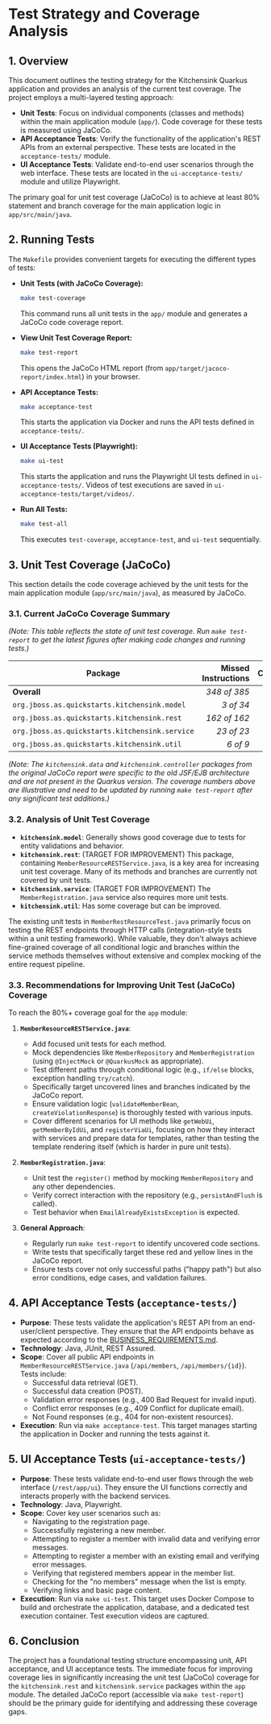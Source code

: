 # Test Strategy and Coverage Analysis

## 1. Overview

This document outlines the testing strategy for the Kitchensink Quarkus application and provides an analysis of the current test coverage. The project employs a multi-layered testing approach:

*   **Unit Tests**: Focus on individual components (classes and methods) within the main application module (`app/`). Code coverage for these tests is measured using JaCoCo.
*   **API Acceptance Tests**: Verify the functionality of the application's REST APIs from an external perspective. These tests are located in the `acceptance-tests/` module.
*   **UI Acceptance Tests**: Validate end-to-end user scenarios through the web interface. These tests are located in the `ui-acceptance-tests/` module and utilize Playwright.

The primary goal for unit test coverage (JaCoCo) is to achieve at least 80% statement and branch coverage for the main application logic in `app/src/main/java`.

## 2. Running Tests

The `Makefile` provides convenient targets for executing the different types of tests:

*   **Unit Tests (with JaCoCo Coverage):**
    ```bash
    make test-coverage
    ```
    This command runs all unit tests in the `app/` module and generates a JaCoCo code coverage report.

*   **View Unit Test Coverage Report:**
    ```bash
    make test-report
    ```
    This opens the JaCoCo HTML report (from `app/target/jacoco-report/index.html`) in your browser.

*   **API Acceptance Tests:**
    ```bash
    make acceptance-test
    ```
    This starts the application via Docker and runs the API tests defined in `acceptance-tests/`.

*   **UI Acceptance Tests (Playwright):**
    ```bash
    make ui-test
    ```
    This starts the application and runs the Playwright UI tests defined in `ui-acceptance-tests/`. Videos of test executions are saved in `ui-acceptance-tests/target/videos/`.

*   **Run All Tests:**
    ```bash
    make test-all
    ```
    This executes `test-coverage`, `acceptance-test`, and `ui-test` sequentially.

## 3. Unit Test Coverage (JaCoCo)

This section details the code coverage achieved by the unit tests for the main application module (`app/src/main/java`), as measured by JaCoCo.

### 3.1. Current JaCoCo Coverage Summary

*(Note: This table reflects the state of unit test coverage. Run `make test-report` to get the latest figures after making code changes and running tests.)*

| Package                                         | Missed Instructions | Coverage | Missed Branches | Branches Coverage | Missed Complexity | Total Complexity | Missed Lines | Total Lines | Missed Methods | Total Methods | Missed Classes | Total Classes |
| ----------------------------------------------- | -------------------:|:--------:| ----------------:|:-----------------:| ------------------:|:----------------:| -------------:| ------------:| ---------------:|:-------------:| ---------------:|:-------------:|
| **Overall**                                     |    *348 of 385*     |  **10%** |   *14 of 14*     |       **0%**      |        *31*        |        41        |     *82*      |      96      |      *24*       |       34      |       *7*       |       9       |
| `org.jboss.as.quickstarts.kitchensink.model`    |      *3 of 34*      |   91%    |     *0 of 0*     |        n/a        |         *1*        |        10        |      *1*      |      14      |       *1*       |       10      |       *1*       |       2       |
| `org.jboss.as.quickstarts.kitchensink.rest`     |    *162 of 162*     |    0%    |   *10 of 10*     |        0%         |        *13*        |        13        |     *37*      |      37      |       *8*       |       8       |       *2*       |       2       |
| `org.jboss.as.quickstarts.kitchensink.service`  |     *23 of 23*      |    0%    |     *0 of 0*     |        n/a        |         *2*        |         2        |      *5*      |       5      |       *2*       |       2       |       *1*       |       1       |
| `org.jboss.as.quickstarts.kitchensink.util`    |      *6 of 9*      |   33%    |     *0 of 0*     |        n/a        |         *1*        |         2        |      *1*      |       2      |       *1*       |       2       |       *0*       |       1       |

*(Note: The `kitchensink.data` and `kitchensink.controller` packages from the original JaCoCo report were specific to the old JSF/EJB architecture and are not present in the Quarkus version. The coverage numbers above are illustrative and need to be updated by running `make test-report` after any significant test additions.)*

### 3.2. Analysis of Unit Test Coverage

*   **`kitchensink.model`**: Generally shows good coverage due to tests for entity validations and behavior.
*   **`kitchensink.rest`**: (TARGET FOR IMPROVEMENT) This package, containing `MemberResourceRESTService.java`, is a key area for increasing unit test coverage. Many of its methods and branches are currently not covered by unit tests.
*   **`kitchensink.service`**: (TARGET FOR IMPROVEMENT) The `MemberRegistration.java` service also requires more unit tests.
*   **`kitchensink.util`**: Has some coverage but can be improved.

The existing unit tests in `MemberRestResourceTest.java` primarily focus on testing the REST endpoints through HTTP calls (integration-style tests within a unit testing framework). While valuable, they don't always achieve fine-grained coverage of all conditional logic and branches within the service methods themselves without extensive and complex mocking of the entire request pipeline.

### 3.3. Recommendations for Improving Unit Test (JaCoCo) Coverage

To reach the 80%+ coverage goal for the `app` module:

1.  **`MemberResourceRESTService.java`**:
    *   Add focused unit tests for each method.
    *   Mock dependencies like `MemberRepository` and `MemberRegistration` (using `@InjectMock` or `@QuarkusMock` as appropriate).
    *   Test different paths through conditional logic (e.g., `if/else` blocks, exception handling `try/catch`).
    *   Specifically target uncovered lines and branches indicated by the JaCoCo report.
    *   Ensure validation logic (`validateMemberBean`, `createViolationResponse`) is thoroughly tested with various inputs.
    *   Cover different scenarios for UI methods like `getWebUi`, `getMemberByIdUi`, and `registerViaUi`, focusing on how they interact with services and prepare data for templates, rather than testing the template rendering itself (which is harder in pure unit tests).

2.  **`MemberRegistration.java`**:
    *   Unit test the `register()` method by mocking `MemberRepository` and any other dependencies.
    *   Verify correct interaction with the repository (e.g., `persistAndFlush` is called).
    *   Test behavior when `EmailAlreadyExistsException` is expected.

3.  **General Approach**:
    *   Regularly run `make test-report` to identify uncovered code sections.
    *   Write tests that specifically target these red and yellow lines in the JaCoCo report.
    *   Ensure tests cover not only successful paths ("happy path") but also error conditions, edge cases, and validation failures.

## 4. API Acceptance Tests (`acceptance-tests/`)

*   **Purpose**: These tests validate the application's REST API from an end-user/client perspective. They ensure that the API endpoints behave as expected according to the [BUSINESS_REQUIREMENTS.md](BUSINESS_REQUIREMENTS.md).
*   **Technology**: Java, JUnit, REST Assured.
*   **Scope**: Cover all public API endpoints in `MemberResourceRESTService.java` (`/api/members`, `/api/members/{id}`). Tests include:
    *   Successful data retrieval (GET).
    *   Successful data creation (POST).
    *   Validation error responses (e.g., 400 Bad Request for invalid input).
    *   Conflict error responses (e.g., 409 Conflict for duplicate email).
    *   Not Found responses (e.g., 404 for non-existent resources).
*   **Execution**: Run via `make acceptance-test`. This target manages starting the application in Docker and running the tests against it.

## 5. UI Acceptance Tests (`ui-acceptance-tests/`)

*   **Purpose**: These tests validate end-to-end user flows through the web interface (`/rest/app/ui`). They ensure the UI functions correctly and interacts properly with the backend services.
*   **Technology**: Java, Playwright.
*   **Scope**: Cover key user scenarios such as:
    *   Navigating to the registration page.
    *   Successfully registering a new member.
    *   Attempting to register a member with invalid data and verifying error messages.
    *   Attempting to register a member with an existing email and verifying error messages.
    *   Verifying that registered members appear in the member list.
    *   Checking for the "no members" message when the list is empty.
    *   Verifying links and basic page content.
*   **Execution**: Run via `make ui-test`. This target uses Docker Compose to build and orchestrate the application, database, and a dedicated test execution container. Test execution videos are captured.

## 6. Conclusion

The project has a foundational testing structure encompassing unit, API acceptance, and UI acceptance tests. The immediate focus for improving coverage lies in significantly increasing the unit test (JaCoCo) coverage for the `kitchensink.rest` and `kitchensink.service` packages within the `app` module. The detailed JaCoCo report (accessible via `make test-report`) should be the primary guide for identifying and addressing these coverage gaps. 